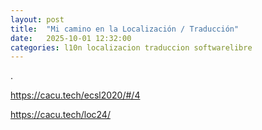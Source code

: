 ```yaml
---
layout: post
title:  "Mi camino en la Localización / Traducción"
date:   2025-10-01 12:32:00
categories: l10n localizacion traduccion softwarelibre
---
```



.


https://cacu.tech/ecsl2020/#/4

https://cacu.tech/loc24/

